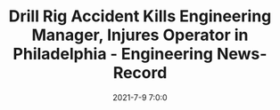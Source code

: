 ---
"title": "Drill Rig Accident Kills Engineering Manager, Injures Operator in Philadelphia - Engineering News-Record"
"date": "2021-7-9 7:0:0"
"feed_name": "GOOGLENEWS"
"feed_website": "https://news.google.com/search?q=drilling%2Bincident&hl=en-US&gl=US&ceid=US:en"
"feed_rss": "https://news.google.com/rss/search?q=drilling%2Bincident&hl=en-US&gl=US&ceid=US:en"
"link": "https://www.enr.com/articles/52068-drill-rig-accident-kills-engineering-manager-injures-operator-in-philadelphia"
"file": "_posts/2021-1-1-fd40c5720771226c5faf47a253c4d680c70c0455.md"
"accident": "0"
"drilling": "0"
---